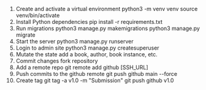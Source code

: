 1. Create and activate a virtual environment
python3 -m venv venv
source venv/bin/activate
2. Install Python dependencies
pip install -r requirements.txt
3. Run migrations
python3 manage.py makemigrations
python3 manage.py migrate
4. Start the server
python3 manage.py runserver
5. Login to admin site
python3 manage.py createsuperuser
6. Mutate the state
add a book, author, book instance, etc.
7. Commit changes
fork repository
8. Add a remote repo
git remote add github [SSH_URL]
9. Push commits to the github remote
git push github main --force
10. Create tag
git tag -a v1.0 -m "Submission"
git push github v1.0